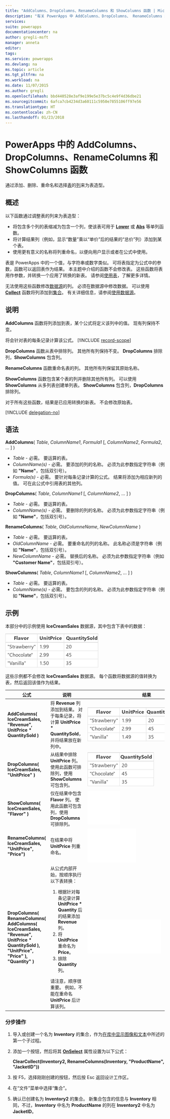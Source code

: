 ```yaml
---
title: "AddColumns、DropColumns、RenameColumns 和 ShowColumns 函数 | Microsoft 文档"
description: "有关 PowerApps 中 AddColumns、DropColumns、 RenameColumns 和 ShowColumns 函数的参考信息，包括语法和示例"
services: 
suite: powerapps
documentationcenter: na
author: gregli-msft
manager: anneta
editor: 
tags: 
ms.service: powerapps
ms.devlang: na
ms.topic: article
ms.tgt_pltfrm: na
ms.workload: na
ms.date: 11/07/2015
ms.author: gregli
ms.openlocfilehash: bbd440528e3af9e199e5e37bc5c4e9f4d36dbe21
ms.sourcegitcommit: 6afca7cb4234d3a60111c5950e7855106ff97e56
ms.translationtype: HT
ms.contentlocale: zh-CN
ms.lasthandoff: 01/23/2018
---
```

# <a name="addcolumns-dropcolumns-renamecolumns-and-showcolumns-functions-in-powerapps"></a>PowerApps 中的 AddColumns、DropColumns、RenameColumns 和 ShowColumns 函数
通过添加、删除、重命名和选择[表](../working-with-tables.md)的[列](../working-with-tables.md#columns)来为表造型。

## <a name="overview"></a>概述
以下函数通过调整表的列来为表造型：

* 将包含多个列的表缩减为包含一个列，使该表可用于 **[Lower](function-lower-upper-proper.md)** 或 **[Abs](function-numericals.md)** 等单列函数。  
* 将计算结果列（例如，显示“数量”乘以“单价”后的结果的“总价”列）添加到某个表。
* 使用更有意义的名称将列重命名，以便向用户显示或者在公式中使用。

表是 PowerApps 中的一个值，与字符串或数字类似。  可将表指定为公式中的参数，函数可以返回表作为结果。 本主题中介绍的函数不会修改表。 这些函数将表用作参数，并转换一个应用了转换的新表。  请参阅[使用表](../working-with-tables.md)，了解更多详情。  

无法使用这些函数修改[数据源](../working-with-data-sources.md)的列。 必须在数据源中修改数据。 可以使用 **[Collect](function-clear-collect-clearcollect.md)** 函数将列添加到[集合](../working-with-data-sources.md#collections)。  有关详细信息，请参阅[使用数据源](../working-with-data-sources.md)。  

## <a name="description"></a>说明
**AddColumns** 函数将列添加到表，某个公式将定义该列中的值。 现有列保持不变。

将会针对表的每条记录计算该公式。
[!INCLUDE [record-scope](../includes/record-scope.md)]

**DropColumns** 函数从表中排除列。  其他所有列保持不变。 **DropColumns** 排除列，**ShowColumns** 包含列。

**RenameColumns** 函数重命名表的列。 其他所有列保留其原始名称。

**ShowColumns** 函数包含某个表的列并删除其他所有列。 可以使用 **ShowColumns** 从多列表创建单列表。  **ShowColumns** 包含列，**DropColumns** 排除列。  

对于所有这些函数，结果是已应用转换的新表。  不会修改原始表。

[!INCLUDE [delegation-no](../includes/delegation-no.md)]

## <a name="syntax"></a>语法
**AddColumns**( *Table*, *ColumnName1*, *Formula1* [, *ColumnName2*, *Formula2*, ... ] )

* *Table* - 必需。  要运算的表。
* *ColumnName(s)* - 必需。 要添加的列的名称。  必须为此参数指定字符串（例如 **"Name"**，包括双引号）。
* *Formula(s)* - 必需。  要针对每条记录计算的公式。 结果将添加为相应新列的值。 可在此公式中引用表的其他列。

**DropColumns**( *Table*, *ColumnName1* [, *ColumnName2*, ... ] )

* *Table* - 必需。  要运算的表。
* *ColumnName(s)* - 必需。 要删除的列的名称。 必须为此参数指定字符串（例如 **"Name"**，包括双引号）。

**RenameColumns**( *Table*, *OldColumneName*, *NewColumnName* )

* *Table* - 必需。  要运算的表。
* *OldColumnName* - 必需。 要重命名的列的名称。 此名称必须是字符串（例如 **"Name"**，包括双引号）。
* *NewColumnName* - 必需。 替换后的名称。 必须为此参数指定字符串（例如 **"Customer Name"**，包括双引号）。

**ShowColumns**( *Table*, *ColumnName1* [, *ColumnName2*, ... ] )

* *Table* - 必需。  要运算的表。
* *ColumnName(s)* - 必需。 要包含的列的名称。 必须为此参数指定字符串（例如 **"Name"**，包括双引号）。

## <a name="examples"></a>示例
本部分中的示例使用 **IceCreamSales** 数据源，其中包含下表中的数据：

![](media/function-table-shaping/icecream.png)

这些示例都不会修改 **IceCreamSales** 数据源。 每个函数将数据源的值转换为表，然后返回该值作为结果。

| 公式 | 说明 | 结果 |
| --- | --- | --- |
| **AddColumns( IceCreamSales, "Revenue", UnitPrice * QuantitySold )** |将 **Revenue** 列添加到结果。  对于每条记录，将计算 **UnitPrice * QuantitySold**，并将结果放在新列中。 |<style> img { max-width: none; } </style> ![](media/function-table-shaping/icecream-add-revenue.png) |
| **DropColumns( IceCreamSales, "UnitPrice" )** |从结果中排除 **UnitPrice** 列。 使用此函数可排除列，使用 **ShowColumns** 可包含列。 |![](media/function-table-shaping/icecream-drop-price.png) |
| **ShowColumns( IceCreamSales, "Flavor" )** |仅在结果中包含 **Flavor** 列。 使用此函数可包含列，使用 **DropColumns** 可排除列。 |![](media/function-table-shaping/icecream-select-flavor.png) |
| **RenameColumns( IceCreamSales, "UnitPrice", "Price")** |在结果中将 **UnitPrice** 列重命名。 |![](media/function-table-shaping/icecream-rename-price.png) |
| **DropColumns(<br>RenameColumns(<br>AddColumns( IceCreamSales, "Revenue",<br>UnitPrice * QuantitySold ),<br>"UnitPrice", "Price" ),<br>"Quantity" )** |从公式内部开始，按顺序执行以下表转换： <ol><li>根据针对每条记录计算 **UnitPrice * Quantity** 后的结果添加 **Revenue** 列。<li>将 **UnitPrice** 重命名为 **Price**。<li>排除 **Quantity** 列。</ol>  请注意，顺序很重要。 例如，不能在重命名 **UnitPrice** 后计算该列。 |![](media/function-table-shaping/icecream-all-transforms.png) |

### <a name="step-by-step"></a>分步操作
1. 导入或创建一个名为 **Inventory** 的集合，作为[在库中显示图像和文本](../show-images-text-gallery-sort-filter.md)中所述的第一个子过程。
2. 添加一个按钮，然后将其 **[OnSelect](../controls/properties-core.md)** 属性设置为以下公式：
   
    **ClearCollect(Inventory2, RenameColumns(Inventory, "ProductName", "JacketID"))**
3. 按 F5，选择刚刚创建的按钮，然后按 Esc 返回设计工作区。
4. 在“文件”菜单中选择“集合”。
5. 确认已创建名为 **Inventory2** 的集合。 新集合包含的信息与 **Inventory**  相同，不过，**Inventory** 中名为 **ProductName** 的列在 **Inventory2** 中名为 **JacketID**。

